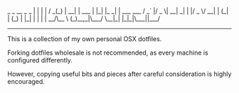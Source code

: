 <p>
          _       _    __ _ _
         | |     | |  / _(_) |
       __| | ___ | |_| |_ _| | ___  ___
      / _` |/ _ \| __|  _| | |/ _ \/ __|
     | (_| | (_) | |_| | | | |  __/\__ \
    (_)__,_|\___/ \__|_| |_|_|\___||___/
</p>
<hr>
<p>This is a collection of my own personal OSX dotfiles.</p>
<p>Forking dotfiles wholesale is not recommended, as every machine is configured differently.</p>
<p>However, copying useful bits and pieces after careful consideration is highly encouraged.</p>